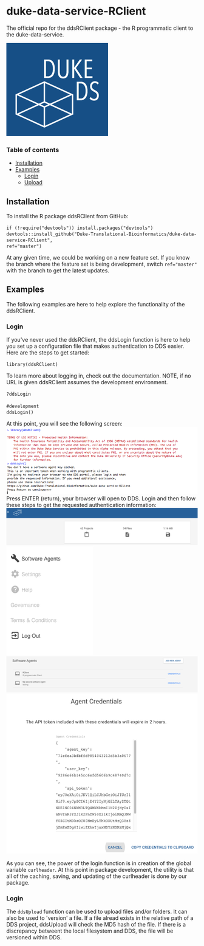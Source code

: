 # duke-data-service-RClient
The official repo for the ddsRClient package - the R programmatic client to the duke-data-service.

![mail](images/logo2.png)

### Table of contents
- [Installation](#installation)
- [Examples](#examples)
  - [Login](#login)
  - [Upload](#upload)

## Installation
To install the R package ddsRClient from GitHub:
```
if (!require("devtools")) install.packages("devtools")
devtools::install_github("Duke-Translational-Bioinformatics/duke-data-service-RClient",
ref="master")
```
At any given time, we could be working on a new feature set. If you know the branch
where the feature set is being development, switch `ref="master"` with the branch to
get the latest updates.

## Examples
The following examples are here to help explore the functionality of the ddsRClient.

### Login
If you've never used the ddsRClient, the ddsLogin function is here to help you
set up a configuration file that makes authentication to DDS easier. Here are the steps
to get started:
```
library(ddsRClient)
```
To learn more about logging in, check out the documentation. NOTE, if no URL is given
ddsRClient assumes the development environment.
```
?ddsLogin

#development
ddsLogin()
```
At this point, you will see the following screen:
![mail](images/login_1.png)
Press ENTER (return), your browser will open to DDS. Login and then follow these steps
to get the requested authentication information:
![mail](images/login_2.png)
![mail](images/login_3.png)
![mail](images/login_4.png)
![mail](images/login_5.png)

As you can see, the power of the login function is in creation of the global
variable `curlheader`. At this point in package development, the utility is that
all of the caching, saving, and updating of the curlheader is done by our package.

### Login
The `ddsUpload` function can be used to upload files and/or folders. It can also
be used to 'version' a file. If a file alread exists in the relative path
of a DDS project, ddsUpload will check the MD5 hash of the file. If there is a discrepancy
betweent the local filesystem and DDS, the file will be versioned within DDS.
